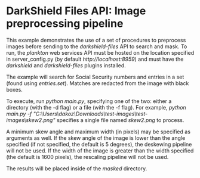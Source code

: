 # DarkShield Files API: Image preprocessing pipeline

This example demonstrates the use of a set of procedures to preprocess images before sending to the *darkshield-files* API to search and 
mask. To run, the *plankton* web services API must be 
hosted on the location specified in server_config.py (by default *http://localhost:8959*) and must have the *darkshield* and 
*darkshield-files* plugins installed.

The example will search for Social Security numbers and entries in a set (found using *entries.set*).
Matches are redacted from the image with black boxes.

To execute, run *python main.py*, specifying one of the two: either a directory (with the -d flag) or a file (with the -f flag).
For example,
*python main.py -f "C:\Users\dakoz\Downloads\test-images\test-images\skew2.png"*
specifies a single file named *skew2.png* to process.

A minimum skew angle and maximum width (in pixels) may be specified as arguments as well.
If the skew angle of the image is lower than the angle specified (if not specified, the default is 5 degrees), the deskewing
pipeline will not be used. If the width of the image is greater than the width specified (the default is 1600 pixels), the rescaling pipeline
will not be used.

The results will be placed inside of the *masked* directory.
